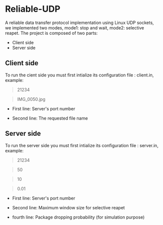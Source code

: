 Reliable-UDP
============

A reliable data transfer protocol implementation using Linux UDP sockets, we implemented two modes, mode1: stop and wait, mode2: selective reapet.
The project is composed of two parts:
 - Client side
 - Server side
 

Client side
-----
To run the cient side you must first intialize its configuration file : client.in, example:
>21234

>IMG_0050.jpg

 - First line: Server's port number

 - Second line: The requested file name

Server side
-----
To run the server side you must first intialize its configuration file : server.in, example:
>21234

>50

>10

>0.01

 - First line: Server's port number

 - Second line: Maximum window size for selective reapet

 - fourth  line: Package dropping probability (for simulation purpose)

